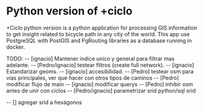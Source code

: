 # Python version of +ciclo
+Ciclo python version is a python application for processing GIS information to get insight related to bicycle path in any city of the world.
This app use PostgreSQL with PostGIS and PgRouting libraries as a database running in docker. 

TODO: 
-- [ignacio] Mantener indice unico y general para filtrar mas adelante.
-- [Pedro/ignacio] testear filtros (create full network).
-- [ignacio] Estandarizar geoms.
-- [ignacio] accesibilidad.
-- [Pedro] testear osm para vias principales, ver que hacer con otros tipos de caminos 
-- [Pedro] modificar flujo de main
    -- [ignacio] modificar querys 
    -- [Pedro] inhibir osm antes de unir con ciclos
-- [Pedro/ignacio] parametrizar srid python/sql srid

-- [] agregar srid a hexágonos